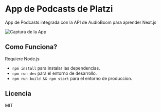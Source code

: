 # App de Podcasts de Platzi

App de Podcasts integrada con la API de AudioBoom para aprender Next.js

![Captura de la App](./.readme-static/captura.png)

## Como Funciona?

Requiere Node.js

- `npm install` para instalar las dependencias.
- `npm run dev` para el entorno de desarrollo.
- `npm run build && npm start` para el entorno de produccion.

## Licencia

MIT
